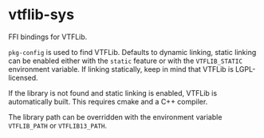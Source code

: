 # vtflib-sys

FFI bindings for VTFLib.

`pkg-config` is used to find VTFLib.
Defaults to dynamic linking, static linking can be enabled
either with the `static` feature or with the `VTFLIB_STATIC` environment variable.
If linking statically, keep in mind that VTFLib is LGPL-licensed.

If the library is not found and static linking is enabled, VTFLib is automatically built.
This requires cmake and a C++ compiler.

The library path can be overridden with the environment variable `VTFLIB_PATH` or `VTFLIB13_PATH`.
